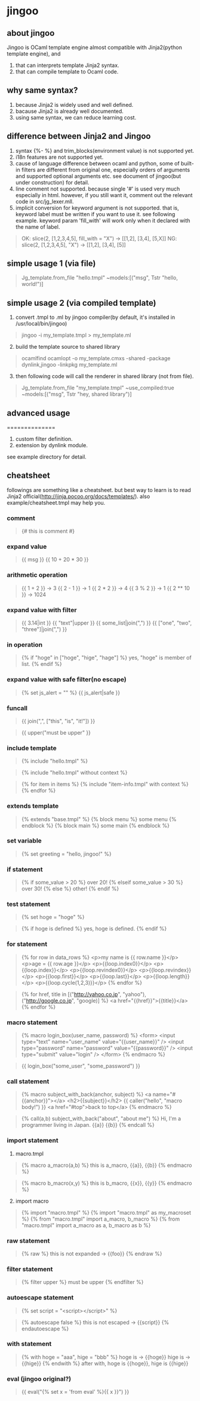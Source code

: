 
# jingoo 

## about jingoo

Jingoo is OCaml template engine almost compatible with Jinja2(python template engine), and

1. that can interprets template Jinja2 syntax.
2. that can compile template to Ocaml code.


## why same syntax?

1. because Jinja2 is widely used and well defined.
2. bacause Jinja2 is already well documented.
3. using same syntax, we can reduce learning cost.

## difference between Jinja2 and Jingoo

1. syntax {%- %} and trim_blocks(environment value) is not supported yet.
2. i18n features are not supported yet.
3. cause of language difference between ocaml and python,
   some of built-in filters are different from original one,
   especially orders of arguments and supported optional arguments etc.
   see document of jingoo(but under construction) for detail.
4. line comment not supported. because single '#' is used very much especially in html.
   however, if you still want it, comment out the relevant code in src/jg_lexer.mll.
5. implicit conversion for keyword argument is not supported.
   that is, keyword label must be written if you want to use it. see following example.
   keyword param 'fill_with' will work only when it declared with the name of label.

> OK: slice(2, [1,2,3,4,5], fill_with = "X") -> [[1,2], [3,4], [5,X]]
> NG: slice(2, [1,2,3,4,5], "X") -> [[1,2], [3,4], [5]]



## simple usage 1 (via file)

> Jg_template.from_file "hello.tmpl" ~models:[("msg", Tstr "hello, world!")]


## simple usage 2 (via compiled template)

1. convert .tmpl to .ml by jingoo compiler(by default, it's installed in /usr/local/bin/jingoo)

> jingoo -i my_template.tmpl > my_template.ml

2. build the template source to shared library

> ocamlfind ocamlopt -o my_template.cmxs -shared -package dynlink,jingoo -linkpkg my_template.ml

3. then following code will call the renderer in shared library (not from file).

> Jg_template.from_file "my_template.tmpl" ~use_compiled:true ~models:[("msg", Tstr "hey, shared library")]


## advanced usage
==============

1. custom filter definition.
2. extension by dynlink module.

see example directory for detail.


## cheatsheet

followings are something like a cheatsheet.
but best way to learn is to read Jinja2 official(http://jinja.pocoo.org/docs/templates/).
also example/cheatsheet.tmpl may help you.

### comment

> {# this is comment #}


### expand value

> {{ msg }}
> {{ 10 + 20 * 30 }}


### arithmetic operation

> {{ 1 + 2 }} -> 3
> {{ 2 - 1 }} -> 1
> {{ 2 * 2 }} -> 4
> {{ 3 % 2 }} -> 1
> {{ 2 ** 10 }} -> 1024



### expand value with filter

> {{ 3.14|int }}
> {{ "text"|upper }}
> {{ some_list|join(",") }}
> {{ ["one", "two", "three"]|join(",") }}

### in operation

> {% if "hoge" in ["hoge", "hige", "hage"] %}
> yes, "hoge" is member of list.
> {% endif %}


### expand value with safe filter(no escape)

> {% set js_alert = "<script>alert('hello')</script>" %}
> {{ js_alert|safe }}

### funcall

> {{ join(",", ["this", "is", "it!"]) }}

> {{ upper("must be upper" }}


### include template

> {% include "hello.tmpl" %}

> {% include "hello.tmpl" without context %}

> {% for item in items %}
> {% include "item-info.tmpl" with context %}
> {% endfor %}


### extends template

> {% extends "base.tmpl" %}
> {% block menu %} some menu {% endblock %}
> {% block main %} some main {% endblock %}


### set variable

> {% set greeting = "hello, jingoo!" %}


### if statement

> {% if some_value > 20 %}
>   over 20!
> {% elseif some_value > 30 %}
>   over 30!
> {% else %}
>   other!
> {% endif %}


### test statement

> {% set hoge = "hoge" %}

> {% if hoge is defined %}
> yes, hoge is defined.
> {% endif %}


### for statement

> {% for row in data_rows %}
>   &lt;p&gt;my name is {{ row.name }}&lt;/p&gt;
>   &lt;p&gt;age = {{ row.age }}&lt;/p&gt;
>   &lt;p&gt;{{loop.index0}}&lt;/p&gt;
>   &lt;p&gt;{{loop.index}}&lt;/p&gt;
>   &lt;p&gt;{{loop.revindex0}}&lt;/p&gt;
>   &lt;p&gt;{{loop.revindex}}&lt;/p&gt;
>   &lt;p&gt;{{loop.first}}&lt;/p&gt;
>   &lt;p&gt;{{loop.last}}&lt;/p&gt;
>   &lt;p&gt;{{loop.length}}&lt;/p&gt;
>   &lt;p&gt;{{loop.cycle(1,2,3)}}&lt;/p&gt;
> {% endfor %}

> {% for href, title in [("http://yahoo.co.jp", "yahoo"), ("http://google.co.jp", "google)] %}
> &lt;a href="{{href}}"&gt;{{title}}&lt;/a&gt;
> {% endfor %}


### macro statement

> {% macro login_box(user_name, password) %}
>   &lt;form&gt;
>     &lt;input type="text" name="user_name" value="{{user_name}}" /&gt;
>     &lt;input type="password" name="password" value="{{password}}" /&gt;
>     &lt;input type="submit" value="login" /&gt;
>   &lt;/form&gt;
> {% endmacro %}

> {{ login_box("some_user", "some_password") }}


### call statement

> {% macro subject_with_back(anchor, subject) %}
> &lt;a name="\#{{anchor}}">&lt;/a>
> &lt;h2&gt;{{subject}}&lt;/h2&gt;
> {{ caller("hello", "macro body!") }}
> &lt;a href="\#top">back to top&lt;/a&gt;
> {% endmacro %}

> {% call(a,b) subject_with_back("about", "about me") %}
> Hi, I'm a programmer living in Japan.
> {{a}} {{b}}
> {% endcall %}


### import statement

1. macro.tmpl

> {% macro a_macro(a,b) %}
>  this is a_macro, {{a}}, {{b}}
> {% endmacro %}

> {% macro b_macro(x,y) %}
>  this is b_macro, {{x}}, {{y}}
> {% endmacro %}

2. import macro

> {% import "macro.tmpl" %}
> {% import "macro.tmpl" as my_macroset %}
> {% from "macro.tmpl" import a_macro, b_macro %}
> {% from "macro.tmpl" import a_macro as a, b_macro as b %}


### raw statement

> {% raw %}
> this is not expanded -> {{foo}}
> {% endraw %}


### filter statement

> {% filter upper %}
> must be upper
> {% endfilter %}


### autoescape statement

> {% set script = "&lt;script&gt;&lt;/script&gt;" %}

> {% autoescape false %}
> this is not escaped -> {{script}}
> {% endautoescape %}


### with statement

> {% with hoge = "aaa", hige = "bbb" %}
> hoge is -> {{hoge}}
> hige is -> {{hige}}
> {% endwith %}
> after with, hoge is {{hoge}}, hige is {{hige}}

### eval (jingoo original?)

> {{ eval("{% set x = 'from eval' %}{{ x }}") }}


